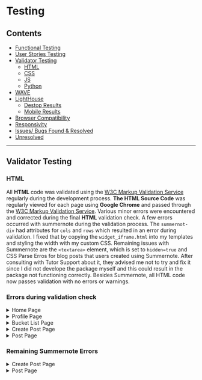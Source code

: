 # Testing

## Contents

- [Functional Testing](#functional-testing)
- [User Stories Testing](#user-stories-testing)
- [Validator Testing](#validator-testing)
  - [HTML](#html)
  - [CSS](#css)
  - [JS](#js)
  - [Python](#python)
- [WAVE](#wave)
- [LightHouse](#lighthouse)
  - [Destop Results](#desktop-results)
  - [Mobile Results](#mobile-results)
- [Browser Compatibility](#browser-compatibility)
- [Responsivity](#responsivity)
- [Issues/ Bugs Found & Resolved](#issues-bugs)
- [Unresolved](#unresolved)

---

## <a name="validator-testing">Validator Testing</a>

### <a name="html">HTML</a>
All **HTML** code was validated using the [W3C Markup Validation Service](https://validator.w3.org/) regularly during the development process. **The HTML Source Code** was regularly viewed for each page using **Google Chrome** and passed through the [W3C Markup Validation Service](https://validator.w3.org/). Various minor errors were encountered and corrected during the final **HTML** validation check. 
A few errors occurred with summernote during the validation process. The `summernot-div` had attributes for `cols` and `rows` which resulted in an error during validation. I fixed that by copying the `widget_iframe.html` into my templates and styling the width with my custom CSS. Remaining issues with Summernote are the `<textarea>` element, which is set to `hidden=true` and CSS Parse Erros for blog posts that users created using Summernote. After consulting with Tutor Support about it, they advised me not to try and fix it since I did not develope the package myself and this could result in the package not functioning correctly. Besides Summernote, all HTML code now passes validation with no errors or warnings. 

### Errors during validation check

<details>
    <summary>Home Page</summary>
    <img src="documentation/validator/html/index-1.png">
    <img src="documentation/validator/html/index-2.png">
</details>
<details>
    <summary>Profile Page</summary>
    <img src="documentation/validator/html/profile.png">
</details>
<details>
    <summary>Bucket List Page</summary>
    <img src="documentation/validator/html/bucketlist-1.png">
    <img src="documentation/validator/html/bucketlist-2.png">
</details>
<details>
    <summary>Create Post Page</summary>
    <img src="documentation/validator/html/post-create-1.png">
    <img src="documentation/validator/html/post-create-2.png">
</details>
<details>
    <summary>Post Page</summary>
    <img src="documentation/validator/html/post-detail-1.png">
    <img src="documentation/validator/html/post-detail-2.png">
</details>

### Remaining Summernote Errors 
<details>
    <summary>Create Post Page</summary>
    <img src="documentation/validator/html/summernote-1.png">
</details>
<details>
    <summary>Post Page</summary>
    <img src="documentation/validator/html/summernote-2.png">
</details>